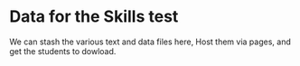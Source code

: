 # Data for the Skills test

We can stash the various text and data files here, 
Host them via pages, and get the students to dowload.

